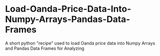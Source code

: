 # Load-Oanda-Price-Data-Into-Numpy-Arrays-Pandas-Data-Frames
A short python "recipe" used to load Oanda price data into Numpy Arrays and Pandas Data Frames for Analyzing
